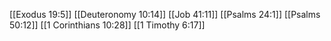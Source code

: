 [[Exodus 19:5]]
[[Deuteronomy 10:14]]
[[Job 41:11]]
[[Psalms 24:1]]
[[Psalms 50:12]]
[[1 Corinthians 10:28]]
[[1 Timothy 6:17]]

